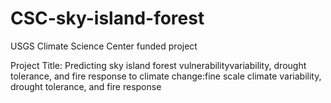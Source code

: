 CSC-sky-island-forest
=====================

USGS Climate Science Center funded project 

Project Title: Predicting sky island forest vulnerabilityvariability, drought tolerance, and fire response
to climate change:fine scale climate variability, drought tolerance, and fire response
